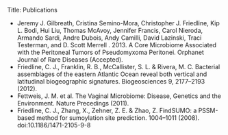 Title: Publications

* Jeremy J. Gilbreath, Cristina Semino-Mora, Christopher J. Friedline, Kip L. Bodi, Hui Liu, Thomas McAvoy, Jennifer Francis, Carol Nieroda, Armando Sardi, Andre Dubois, Andy Camilli, David Lazinski, Traci Testerman, and D. Scott Merrell . 2013. A Core Microbiome Associated with the Peritoneal Tumors of Pseudomyxoma Peritonei. Orphanet Journal of Rare Diseases (Accepted).
* Friedline, C. J., Franklin, R. B., McCallister, S. L. & Rivera, M. C. Bacterial assemblages of the eastern Atlantic Ocean reveal both vertical and latitudinal biogeographic signatures. Biogeosciences 9, 2177–2193 (2012).
* Fettweis, J. M. et al. The Vaginal Microbiome: Disease, Genetics and the Environment. Nature Precedings (2011).
* Friedline, C. J., Zhang, X., Zehner, Z. E. & Zhao, Z. FindSUMO: a PSSM-based method for sumoylation site prediction. 1004–1011 (2008). doi:10.1186/1471-2105-9-8